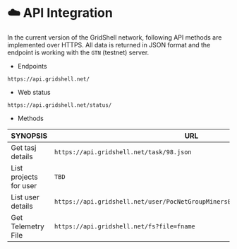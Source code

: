 # :cloud: API Integration

In the current version of the GridShell network, following API methods are implemented over HTTPS.
All data is returned in JSON format and the endpoint is working with the `GTN` (testnet) server.

* Endpoints

`https://api.gridshell.net/`

* Web status

`https://api.gridshell.net/status/`


* Methods 


| SYNOPSIS | URL |
| ------------- | ------------- |
| Get tasj details | `https://api.gridshell.net/task/98.json`  |
| List projects for user | `TBD` |
| List user details | `https://api.gridshell.net/user/PocNetGroupMiners00000000000000000000001.json` |
| Get Telemetry File | `https://api.gridshell.net/fs?file=fname` |

